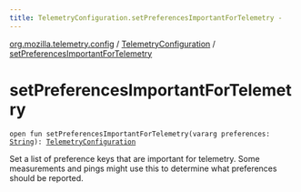 ```yaml
---
title: TelemetryConfiguration.setPreferencesImportantForTelemetry - 
---
```


[org.mozilla.telemetry.config](../index.html) / [TelemetryConfiguration](index.html) / [setPreferencesImportantForTelemetry](./set-preferences-important-for-telemetry.html)

# setPreferencesImportantForTelemetry

`open fun setPreferencesImportantForTelemetry(vararg preferences: `[`String`](https://kotlinlang.org/api/latest/jvm/stdlib/kotlin/-string/index.html)`): `[`TelemetryConfiguration`](index.html)

Set a list of preference keys that are important for telemetry. Some measurements and pings might use this to determine what preferences should be reported.

